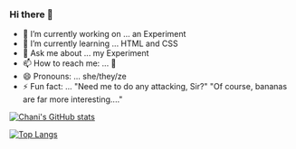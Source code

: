 ### Hi there 👋


- 🔭 I’m currently working on ... an Experiment
- 🌱 I’m currently learning ... HTML and CSS
- 💬 Ask me about ... my Experiment
- 📫 How to reach me: ... 🏴󠁧󠁢󠁷󠁬󠁳󠁿
- 😄 Pronouns: ... she/they/ze
- ⚡ Fun fact: ... "Need me to do any attacking, Sir?" "Of course, bananas are far more interesting...."


[![Chani's GitHub stats](https://github-readme-stats.vercel.app/api?username=chani-css&show_icons=true&theme=great-gatsby)](https://github.com/anuraghazra/github-readme-stats)

[![Top Langs](https://github-readme-stats.vercel.app/api/top-langs/?username=chani-css&layout=compact)](https://github.com/chani-css/github-readme-stats)
